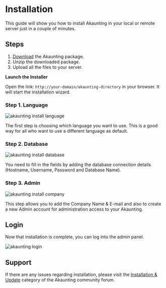 Installation
============

This guide will show you how to install Akaunting in your local or remote server just in a couple of minutes.

Steps
-----

1. [Download](https://akaunting.com/download) the Akaunting package.
2. Unzip the downloaded package.
3. Upload all the files to your server.

**Launch the Installer**

Open the link: `http://your-domain/akaunting-directory` in your browser. It will start the installation wizard.

### Step 1. Language

![akaunting install language](_images/install_language.png)

The first step is choosing which language you want to use. This is a good way for all who want to use a different language as default.

### Step 2. Database

![akaunting install database](_images/install_database.png)

You need to fill in the fields by adding the database connection details (Hostname, Username, Password and Database Name). 

### Step 3. Admin

![akaunting install company](_images/install_company.png)

This step allows you to add the Company Name & E-mail and also to create a new Admin account for administration access to your Akaunting. 

Login
-----

Now that installation is complete, you can log into the admin panel.

![akaunting login](_images/install_login.png)


Support
-------

If there are any issues regarding installation, please visit the [Installation & Update](https://akaunting.com/forum) category of the Akaunting community forum.

